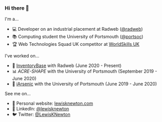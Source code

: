 ### Hi there 👋

I'm a...

- :computer: Developer on an industrial placement at Radweb ([@radweb](https://github.com/radweb)) 
- :books: Computing student the University of Portsmouth ([@portsoc](https://github.com/portsoc))
- :trophy: Web Technologies Squad UK competitor at [WorldSkills UK](https://www.worldskillsuk.org/)

I've worked on...

- :house_with_garden: [InventoryBase](https://inventorybase.co.uk/) with Radweb (June 2020 - Present)
- :bar_chart: _ACRE-SHAPE_ with the University of Portsmouth (September 2019 - June 2020)
- :potable_water: [iArsenic](https://github.com/portsoc/iArsenic) with the University of Portsmouth (June 2019 - June 2020)

See me on...

- :seedling: Personal website: [lewisknewton.com](http://lewisknewton.com/)
- :necktie: LinkedIn: [@lewisknewton](https://www.linkedin.com/in/lewisknewton)
- :bird: Twitter: [@LewisKNewton](https://twitter.com/LewisKNewton)

<!--
**lewisknewton/lewisknewton** is a ✨ _special_ ✨ repository because its `README.md` (this file) appears on your GitHub profile.

Here are some ideas to get you started:

- 🔭 I’m currently working on ...
- 🌱 I’m currently learning ...
- 👯 I’m looking to collaborate on ...
- 🤔 I’m looking for help with ...
- 💬 Ask me about ...
- 📫 How to reach me: ...
- 😄 Pronouns: ...
- ⚡ Fun fact: ...
-->
